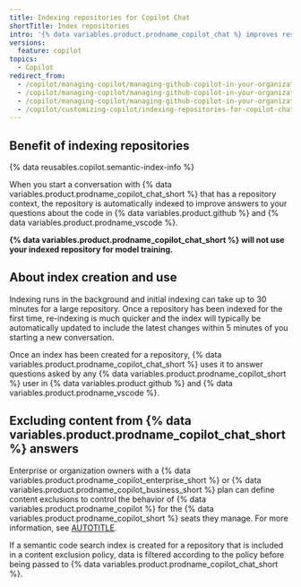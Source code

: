 ```yaml
---
title: Indexing repositories for Copilot Chat
shortTitle: Index repositories
intro: '{% data variables.product.prodname_copilot_chat %} improves responses to questions about code by indexing your repositories.'
versions:
  feature: copilot
topics:
  - Copilot
redirect_from:
  - /copilot/managing-copilot/managing-github-copilot-in-your-organization/customizing-copilot-for-your-organization/indexing-repositories-for-copilot-chat
  - /copilot/managing-copilot/managing-github-copilot-in-your-organization/enhancing-copilot-for-your-organization/indexing-repositories-for-copilot-chat
  - /copilot/managing-copilot/managing-github-copilot-in-your-organization/managing-github-copilot-features-in-your-organization/indexing-repositories-for-copilot-chat
  - /copilot/customizing-copilot/indexing-repositories-for-copilot-chat
---
```


## Benefit of indexing repositories

{% data reusables.copilot.semantic-index-info %}

When you start a conversation with {% data variables.product.prodname_copilot_chat_short %} that has a repository context, the repository is automatically indexed to improve answers to your questions about the code in {% data variables.product.github %} and {% data variables.product.prodname_vscode %}.

**{% data variables.product.prodname_copilot_chat_short %} will not use your indexed repository for model training.**

## About index creation and use

Indexing runs in the background and initial indexing can take up to 30 minutes for a large repository. Once a repository has been indexed for the first time, re-indexing is much quicker and the index will typically be automatically updated to include the latest changes within 5 minutes of you starting a new conversation.

Once an index has been created for a repository, {% data variables.product.prodname_copilot_chat_short %} uses it to answer questions asked by any {% data variables.product.prodname_copilot_short %} user in {% data variables.product.github %} and {% data variables.product.prodname_vscode %}.

## Excluding content from {% data variables.product.prodname_copilot_chat_short %} answers

Enterprise or organization owners with a {% data variables.product.prodname_copilot_enterprise_short %} or {% data variables.product.prodname_copilot_business_short %} plan can define content exclusions to control the behavior of {% data variables.product.prodname_copilot %} for the {% data variables.product.prodname_copilot_short %} seats they manage. For more information, see [AUTOTITLE](/copilot/managing-copilot/managing-github-copilot-in-your-organization/setting-policies-for-copilot-in-your-organization/excluding-content-from-github-copilot).

If a semantic code search index is created for a repository that is included in a content exclusion policy, data is filtered according to the policy before being passed to {% data variables.product.prodname_copilot_chat_short %}.
